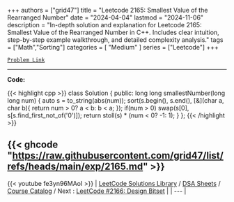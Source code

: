 
+++
authors = ["grid47"]
title = "Leetcode 2165: Smallest Value of the Rearranged Number"
date = "2024-04-04"
lastmod = "2024-11-06"
description = "In-depth solution and explanation for Leetcode 2165: Smallest Value of the Rearranged Number in C++. Includes clear intuition, step-by-step example walkthrough, and detailed complexity analysis."
tags = ["Math","Sorting"]
categories = [
    "Medium"
]
series = ["Leetcode"]
+++



[`Problem Link`](https://leetcode.com/problems/smallest-value-of-the-rearranged-number/description/)

---
**Code:**

{{< highlight cpp >}}
class Solution {
public:
    long long smallestNumber(long long num) {
        auto s = to_string(abs(num));
        sort(s.begin(), s.end(), [&](char a, char b){
            return num > 0? a < b: b < a;
        });
        if(num > 0)
        swap(s[0], s[s.find_first_not_of('0')]);
        return stoll(s) * (num < 0? -1: 1);
    }
};
{{< /highlight >}}

{{< ghcode "https://raw.githubusercontent.com/grid47/list/refs/heads/main/exp/2165.md" >}}
---
{{< youtube fe3yn96MAoI >}}
| [LeetCode Solutions Library](https://grid47.xyz/leetcode/) / [DSA Sheets](https://grid47.xyz/sheets/) / [Course Catalog](https://grid47.xyz/courses/) / Next : [LeetCode #2166: Design Bitset](https://grid47.xyz/posts/leetcode-2166-design-bitset-solution/) |
| --- |
